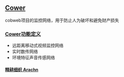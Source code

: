 ﻿## [Cower](https://github.com/arachn/cobweb) 

cobweb项目的监控网络，用于防止人为破坏和避免财产损失

### [Cower功能定义](https://github.com/arachn/cobweb/projects/4)

- 远距离移动式视频监控网络
- 实时数传网络
- 环境特征声音传感网络


####  [精耕细织 Arachn](http://www.arachn.com)
